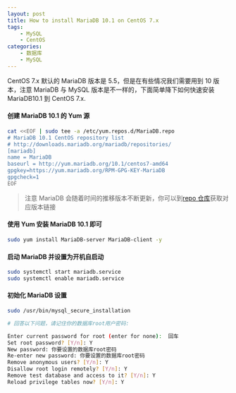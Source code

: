 ```yaml
---
layout: post
title: How to install MariaDB 10.1 on CentOS 7.x
tags: 
    - MySQL
    - CentOS
categories: 
    - 数据库
    - MySQL
---
```


CentOS 7.x 默认的 MariaDB 版本是 5.5，但是在有些情况我们需要用到 10 版本，注意 MariaDB 与 MySQL 版本是不一样的，下面简单降下如何快速安装 MariaDB10.1 到 CentOS 7.x.

#### 创建 MariaDB 10.1 的 Yum 源

```bash
cat <<EOF | sudo tee -a /etc/yum.repos.d/MariaDB.repo
# MariaDB 10.1 CentOS repository list
# http://downloads.mariadb.org/mariadb/repositories/
[mariadb]
name = MariaDB
baseurl = http://yum.mariadb.org/10.1/centos7-amd64
gpgkey=https://yum.mariadb.org/RPM-GPG-KEY-MariaDB
gpgcheck=1
EOF
```

> 注意 MariaDB 会随着时间的推移版本不断更新，你可以到[repo 仓库](http://downloads.mariadb.org/mariadb)获取对应版本链接

#### 使用 Yum 安装 MariaDB 10.1 即可

```bash
sudo yum install MariaDB-server MariaDB-client -y
```

#### 启动 MariaDB 并设置为开机自启动

```bash
sudo systemctl start mariadb.service
sudo systemctl enable mariadb.service
```

#### 初始化 MariaDB 设置

```bash
sudo /usr/bin/mysql_secure_installation

# 回答以下问题，请记住你的数据库root用户密码:

Enter current password for root (enter for none):  回车
Set root password? [Y/n]: Y
New password: 你要设置的数据库root密码
Re-enter new password: 你要设置的数据库root密码
Remove anonymous users? [Y/n]: Y
Disallow root login remotely? [Y/n]: Y
Remove test database and access to it? [Y/n]: Y
Reload privilege tables now? [Y/n]: Y
```
